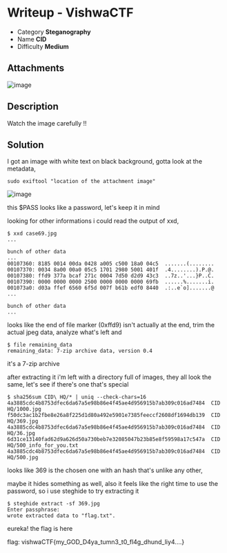 # **Writeup - VishwaCTF**

* Category **Steganography**
* Name **CID**
* Difficulty **Medium**

## Attachments 

![image](https://user-images.githubusercontent.com/121932742/232249616-83147b88-fe35-4be6-89a0-e9849fdce3a0.png)


## Description

Watch the image carefully !!

## **Solution**

I got an image with white text on black background, gotta look at the metadata,
```
sudo exiftool "location of the attachment image"
```
![image](https://user-images.githubusercontent.com/121932742/232249539-66a21353-9334-4640-98d1-8ae668d254ad.png)


this $PASS looks like a password, let's keep it in mind

looking for other informations i could read the output of xxd,

```
$ xxd case69.jpg
...

bunch of other data
...
00107360: 8185 0014 00da 0428 a005 c500 18a0 04c5  .......(........
00107370: 0034 8a00 00a0 05c5 1701 2980 5001 401f  .4........).P.@.
00107380: ffd9 377a bcaf 271c 0004 7d50 d2d9 43c3  ..7z..'...}P..C.
00107390: 0000 0000 0000 2500 0000 0000 0000 69fb  ......%.......i.
001073a0: d03a ffef 6560 6f5d 007f b61b edf0 8440  .:..e`o].......@
...

bunch of other data
...
```

looks like the end of file marker (0xffd9) isn't actually at the end, trim the actual jpeg data, analyze what's left and

```
$ file remaining_data
remaining_data: 7-zip archive data, version 0.4
```

it's a 7-zip archive

after extracting it i'm left with a directory full of images, they all look the same, let's see if there's one that's special

```
$ sha256sum CID\ HQ/* | uniq --check-chars=16
4a3885cdc4b8753dfec6da67a5e98b86e4f45ae4d956915b7ab309c016ad7484  CID HQ/1000.jpg
f50dc3ac1b2fbe8e26a8f225d1d80a492e5901e7385feeccf2608df1694db139  CID HQ/369.jpg
4a3885cdc4b8753dfec6da67a5e98b86e4f45ae4d956915b7ab309c016ad7484  CID HQ/36.jpg
6d31ce13140fad62d9a626d50a730beb7e32085047b23b85e8f59598a17c547a  CID HQ/500_info_for_you.txt
4a3885cdc4b8753dfec6da67a5e98b86e4f45ae4d956915b7ab309c016ad7484  CID HQ/500.jpg
```

looks like 369 is the chosen one with an hash that's unlike any other,

maybe it hides something as well, also it feels like the right time to use the password, so i use steghide to try extracting it

```
$ steghide extract -sf 369.jpg
Enter passphrase: 
wrote extracted data to "flag.txt".
```

eureka! the flag is here

flag: vishwaCTF{my_GOD_D4ya_tumn3_t0_fl4g_dhund_liy4....}
